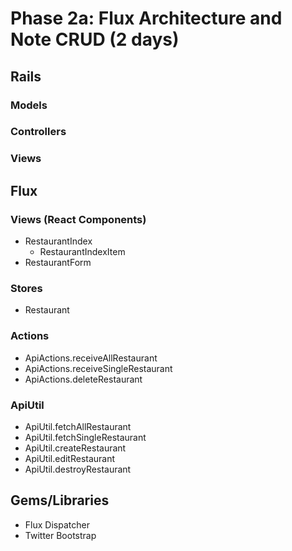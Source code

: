 # Phase 2a: Flux Architecture and Note CRUD (2 days)

## Rails
### Models

### Controllers

### Views

## Flux
### Views (React Components)
* RestaurantIndex
  - RestaurantIndexItem
* RestaurantForm

### Stores
* Restaurant

### Actions
* ApiActions.receiveAllRestaurant
* ApiActions.receiveSingleRestaurant
* ApiActions.deleteRestaurant

### ApiUtil
* ApiUtil.fetchAllRestaurant
* ApiUtil.fetchSingleRestaurant
* ApiUtil.createRestaurant
* ApiUtil.editRestaurant
* ApiUtil.destroyRestaurant

## Gems/Libraries
* Flux Dispatcher
* Twitter Bootstrap
